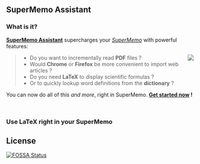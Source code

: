 ## SuperMemo Assistant

### What is it?

**[SuperMemo Assistant](https://www.supermemo.wiki/sma/)** supercharges your [*SuperMemo*](https://super-memo.com/supermemo18.html) with powerful features:

<img src="https://www.supermemo.wiki/sma/content/images/icons/robot-128.png" align="right" />

> - Do you want to incrementally read <strong>PDF</strong> files ?
> - Would <strong>Chrome</strong> or <strong>Firefox</strong> be more convenient to import web articles ?
> - Do you need **LaTeX** to display scientific formulas ?
> - Or to quickly lookup word definitions from the **dictionary** ?

You can now do all of this *and more*, right in SuperMemo. **[Get started now](https://www.supermemo.wiki/sma/) !**

<br />

### Use LaTeX right in your SuperMemo

## License
[![FOSSA Status](https://app.fossa.io/api/projects/git%2Bgithub.com%2Fsupermemo%2FSuperMemoAssistant.Plugins.LateX.svg?type=large)](https://app.fossa.io/projects/git%2Bgithub.com%2Fsupermemo%2FSuperMemoAssistant.Plugins.LateX?ref=badge_large)

